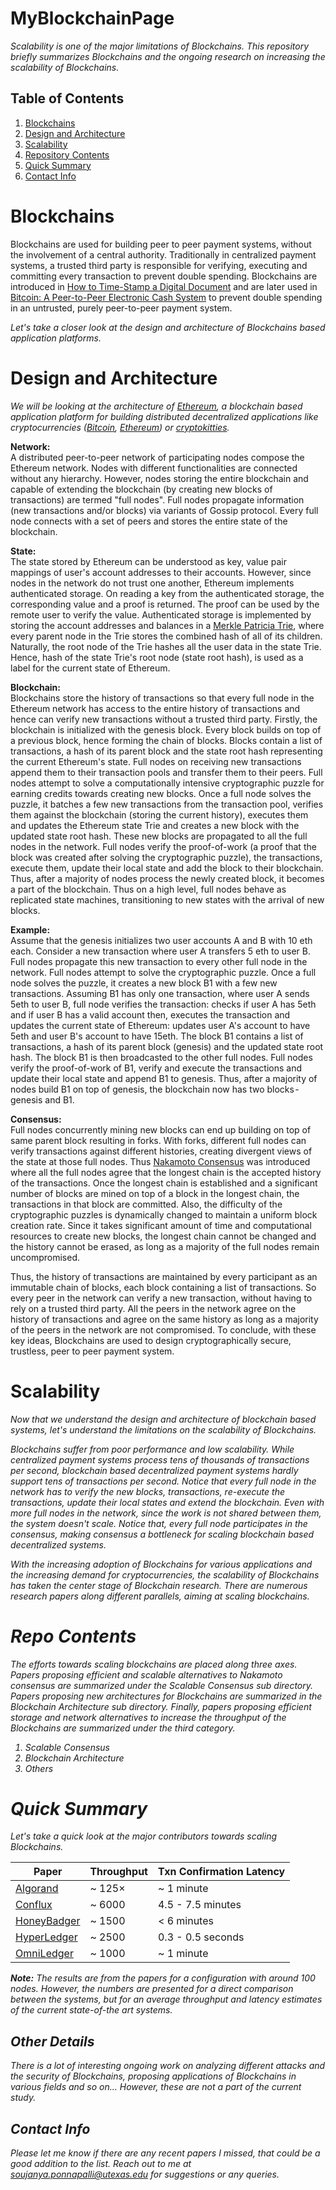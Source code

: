 # MyBlockchainPage

<i> Scalability is one of the major limitations of Blockchains. This repository briefly summarizes Blockchains and the ongoing research on increasing the scalability of Blockchains. </i>

## Table of Contents ##

1. [Blockchains](https://github.com/SoujanyaPonnapalli/MyBlockchainPage#blockchains)  
2. [Design and Architecture](https://github.com/SoujanyaPonnapalli/MyBlockchainPage#design-and-architecture)  
3. [Scalability](https://github.com/SoujanyaPonnapalli/MyBlockchainPage#scalability)  
4. [Repository Contents](https://github.com/SoujanyaPonnapalli/MyBlockchainPage#repo-contents)
5. [Quick Summary](https://github.com/SoujanyaPonnapalli/MyBlockchainPage#quick-summary)
6. [Contact Info](https://github.com/SoujanyaPonnapalli/MyBlockchainPage#contact-info)

# Blockchains

Blockchains are used for building peer to peer payment systems, without the involvement of a central authority. Traditionally in centralized payment systems, a trusted third party is responsible for verifying, executing and committing every transaction to prevent double spending. Blockchains are introduced in [How to Time-Stamp a Digital Document](https://www.anf.es/pdf/Haber_Stornetta.pdf) and are later used in [Bitcoin: A Peer-to-Peer Electronic Cash System](https://www.bitcoin.org/bitcoin.pdf) to prevent double spending in an untrusted, purely peer-to-peer payment system.

<i> Let's take a closer look at the design and architecture of Blockchains based application platforms. </i>

# Design and Architecture

<i> We will be looking at the architecture of [Ethereum](https://github.com/ethereum), a blockchain based application platform for building distributed decentralized applications like cryptocurrencies ([Bitcoin](https://bitcoin.org/en/), [Ethereum](https://www.ethereum.org)) or [cryptokitties](https://www.cryptokitties.co). </i>

<b>Network:</b>  
A distributed peer-to-peer network of participating nodes compose the Ethereum network. Nodes with different functionalities are connected without any hierarchy. However, nodes storing the entire blockchain and capable of extending the blockchain (by creating new blocks of transactions) are termed "full nodes". Full nodes propagate information (new transactions and/or blocks) via variants of Gossip protocol. Every full node connects with a set of peers and stores the entire state of the blockchain.

<b>State:</b>  
The state stored by Ethereum can be understood as key, value pair mappings of user's account addresses to their accounts. However, since nodes in the network do not trust one another, Ethereum implements authenticated storage. On reading a key from the authenticated storage, the corresponding value and a proof is returned. The proof can be used by the remote user to verify the value. Authenticated storage is implemented by storing the account addresses and balances in a [Merkle Patricia Trie](https://github.com/ethereum/wiki/wiki/Patricia-Tree#main-specification-merkle-patricia-trie), where every parent node in the Trie stores the combined hash of all of its children. Naturally, the root node of the Trie hashes all the user data in the state Trie. Hence, hash of the state Trie's root node (state root hash), is used as a label for the current state of Ethereum. 

<b>Blockchain:</b>  
Blockchains store the history of transactions so that every full node in the Ethereum network has access to the entire history of transactions and hence can verify new transactions without a trusted third party. Firstly, the blockchain is initialized with the genesis block. Every block builds on top of a previous block, hence forming the chain of blocks. Blocks contain a list of transactions, a hash of its parent block and the state root hash representing the current Ethereum's state. Full nodes on receiving new transactions append them to their transaction pools and transfer them to their peers. Full nodes attempt to solve a computationally intensive cryptographic puzzle for earning credits towards creating new blocks. Once a full node solves the puzzle, it batches a few new transactions from the transaction pool, verifies them against the blockchain (storing the current history), executes them and updates the Ethereum state Trie and creates a new block with the updated state root hash. These new blocks are propagated to all the full nodes in the network. Full nodes verify the proof-of-work (a proof that the block was created after solving the cryptographic puzzle), the transactions, execute them, update their local state and add the block to their blockchain. Thus, after a majority of nodes process the newly created block, it becomes a part of the blockchain. Thus on a high level, full nodes behave as replicated state machines, transitioning to new states with the arrival of new blocks.

<b>Example:</b>  
Assume that the genesis initializes two user accounts A and B with 10 eth each. Consider a new transaction where user A transfers 5 eth to user B. Full nodes propagate this new transaction to every other full node in the network. Full nodes attempt to solve the cryptographic puzzle. Once a full node solves the puzzle, it creates a new block B1 with a few new transactions. Assuming B1 has only one transaction, where user A sends 5eth to user B, full node verifies the transaction: checks if user A has 5eth and if user B has a valid account then, executes the transaction and updates the current state of Ethereum: updates user A's account to have 5eth and user B's account to have 15eth. The block B1 contains a list of transactions, a hash of its parent block (genesis) and the updated state root hash. The block B1 is then broadcasted to the other full nodes. Full nodes verify the proof-of-work of B1, verify and execute the transactions and update their local state and append B1 to genesis. Thus, after a majority of nodes build B1 on top of genesis, the blockchain now has two blocks - genesis and B1.

<b>Consensus:</b>  
Full nodes concurrently mining new blocks can end up building on top of same parent block resulting in forks. With forks, different full nodes can verify transactions against different histories, creating divergent views of the state at those full nodes. Thus [Nakamoto Consensus](https://bitcoin.org/bitcoin.pdf) was introduced where all the full nodes agree that the longest chain is the accepted history of the transactions. Once the longest chain is established and a significant number of blocks are mined on top of a block in the longest chain, the transactions in that block are committed. Also, the difficulty of the cryptographic puzzles is dynamically changed to maintain a uniform block creation rate. Since it takes significant amount of time and computational resources to create new blocks, the longest chain cannot be changed and the history cannot be erased, as long as a majority of the full nodes remain uncompromised.

Thus, the history of transactions are maintained by every participant as an immutable chain of blocks, each block containing a list of transactions. So every peer in the network can verify a new transaction, without having to rely on a trusted third party. All the peers in the network agree on the history of transactions and agree on the same history as long as a majority of the peers in the network are not compromised. To conclude, with these key ideas, Blockchains are used to design cryptographically secure, trustless, peer to peer payment system.

# Scalability

<i> Now that we understand the design and architecture of blockchain based systems, let's understand the limitations on the scalability of Blockchains. <i>

Blockchains suffer from poor performance and low scalability. While centralized payment systems process tens of thousands of transactions per second, blockchain based decentralized payment systems hardly support tens of transactions per second. Notice that every full node in the network has to verify the new blocks, transactions, re-execute the transactions, update their local states and extend the blockchain. Even with more full nodes in the network, since the work is not shared between them, the system doesn't scale. Notice that, every full node participates in the consensus, making consensus a bottleneck for scaling blockchain based decentralized systems.

With the increasing adoption of Blockchains for various applications and the increasing demand for cryptocurrencies, the scalability of Blockchains has taken the center stage of Blockchain research. There are numerous research papers along different parallels, aiming at scaling blockchains.

# Repo Contents

The efforts towards scaling blockchains are placed along three axes. Papers proposing efficient and scalable alternatives to Nakamoto consensus are summarized under the Scalable Consensus sub directory. Papers proposing new architectures for Blockchains are summarized in the Blockchain Architecture sub directory. Finally, papers proposing efficient storage and network alternatives to increase the throughput of the Blockchains are summarized under the third category.

1. Scalable Consensus  
2. Blockchain Architecture  
3. Others  

# Quick Summary

<i> Let's take a quick look at the major contributors towards scaling Blockchains. </i>

| Paper         | Throughput   | Txn Confirmation Latency |
| ------------- | ------------ | -----------------|
| [Algorand](https://dl.acm.org/citation.cfm?id=3132757)              | ~ 125×       |  ~ 1 minute      |
| [Conflux](https://arxiv.org/abs/1805.03870)                         | ~ 6000       | 4.5 - 7.5 minutes|
| [HoneyBadger](https://dl.acm.org/citation.cfm?id=2978399)           | ~ 1500       |  < 6 minutes     |
| [HyperLedger](https://dl.acm.org/citation.cfm?id=3190538)           | ~ 2500       | 0.3 - 0.5 seconds|
| [OmniLedger](https://ieeexplore.ieee.org/abstract/document/8418625) | ~ 1000       | ~ 1 minute       |

**Note:** The results are from the papers for a configuration with around 100 nodes. However, the numbers are presented for a direct comparison between the systems, but for an average throughput and latency estimates of the current state-of-the art systems.

## Other Details ##

There is a lot of interesting ongoing work on analyzing different attacks and the security of Blockchains, proposing applications of Blockchains in various fields and so on... However, these are not a part of the current study.


## Contact Info ##

Please let me know if there are any recent papers I missed, that could be a good addition to the list. Reach out to me at soujanya.ponnapalli@utexas.edu for suggestions or any queries.
